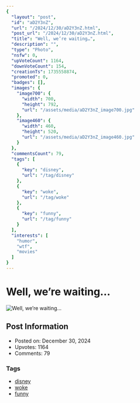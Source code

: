 ```yaml
---
{
  "layout": "post",
  "id": "aD2Y3nZ",
  "url": "/2024/12/30/aD2Y3nZ.html",
  "post_url": "/2024/12/30/aD2Y3nZ.html",
  "title": "Well, we’re waiting…",
  "description": "",
  "type": "Photo",
  "nsfw": 0,
  "upVoteCount": 1164,
  "downVoteCount": 154,
  "creationTs": 1735558874,
  "promoted": 0,
  "badges": [],
  "images": {
    "image700": {
      "width": 700,
      "height": 792,
      "url": "/assets/media/aD2Y3nZ_image700.jpg"
    },
    "image460": {
      "width": 460,
      "height": 520,
      "url": "/assets/media/aD2Y3nZ_image460.jpg"
    }
  },
  "commentsCount": 79,
  "tags": [
    {
      "key": "disney",
      "url": "/tag/disney"
    },
    {
      "key": "woke",
      "url": "/tag/woke"
    },
    {
      "key": "funny",
      "url": "/tag/funny"
    }
  ],
  "interests": [
    "humor",
    "wtf",
    "movies"
  ]
}
---
```


# Well, we’re waiting…

![Well, we’re waiting…](/assets/media/aD2Y3nZ_image700.jpg)

## Post Information

- Posted on: December 30, 2024
- Upvotes: 1164
- Comments: 79

### Tags

- [disney](/tag/disney)
- [woke](/tag/woke)
- [funny](/tag/funny)
